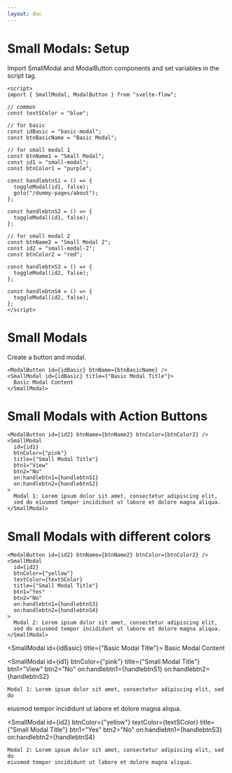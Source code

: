 ```yaml
---
layout: doc
---
```


<script>
  import { SmallModal, ModalButton } from "$lib/index";
  import { goto } from "$app/navigation";

  // common
  const textSColor = "blue";

  // for basic
  const idBasic = "basic-modal";
  const btnBasicName = "Basic Modal";

  // for small modal 1
  const btnName1 = "Small Modal";
  const id1 = "small-modal";
  const btnColor1 = "purple";

  const handlebtnS1 = () => {
    toggleModal(id1, false);
    goto("/dummy-pages/about");
  };

  const handlebtnS2 = () => {
    toggleModal(id1, false);
  };

  // for small modal 2
  const btnName2 = "Small Modal 2";
  const id2 = "small-modal-2";
  const btnColor2 = "red";

  const handlebtnS3 = () => {
    toggleModal(id2, false);
  };

  const handlebtnS4 = () => {
    toggleModal(id2, false);
  };
</script>

<h1 class="text-3xl w-full dark:text-white">Small Modals: Setup</h1>

<p class="dark:text-white">
Import SmallModal and ModalButton components and set variables in the
script tag.
</p>

```svelte
<script>
import { SmallModal, ModalButton } from "svelte-flow";

// common
const textSColor = "blue";

// for basic
const idBasic = "basic-modal";
const btnBasicName = "Basic Modal";

// for small modal 1
const btnName1 = "Small Modal";
const id1 = "small-modal";
const btnColor1 = "purple";

const handlebtnS1 = () => {
  toggleModal(id1, false);
  goto("/dummy-pages/about");
};

const handlebtnS2 = () => {
  toggleModal(id1, false);
};

// for small modal 2
const btnName2 = "Small Modal 2";
const id2 = "small-modal-2";
const btnColor2 = "red";

const handlebtnS3 = () => {
  toggleModal(id2, false);
};

const handlebtnS4 = () => {
  toggleModal(id2, false);
};
</script>
```

<h1 class="text-3xl w-full dark:text-white">Small Modals</h1>

<div class="container flex flex-wrap mt-4 mx-auto justify-center  pb-8">
  <ModalButton id={idBasic} btnName={btnBasicName} />
</div>

<p class="dark:text-white">Create a button and modal.</p>

```svelte
<ModalButton id={idBasic} btnName={btnBasicName} />
<SmallModal id={idBasic} title={"Basic Modal Title"}>
  Basic Modal Content
</SmallModal>
```

<h1 class="text-3xl w-full dark:text-white">Small Modals with Action Buttons</h1>

<div class="container flex flex-wrap mt-8 mx-auto justify-center">
  <ModalButton id={id1} btnName={btnName1} btnColor={btnColor1} />
</div>

```svelte
<ModalButton id={id2} btnName={btnName2} btnColor={btnColor2} />
<SmallModal
  id={id1}
  btnColor={"pink"}
  title={"Small Modal Title"}
  btn1="View"
  btn2="No"
  on:handlebtn1={handlebtnS1}
  on:handlebtn2={handlebtnS2}
>
  Modal 1: Lorem ipsum dolor sit amet, consectetur adipiscing elit, 
  sed do eiusmod tempor incididunt ut labore et dolore magna aliqua.
</SmallModal>
```

  <div class="container mt-4 flex flex-wrap mx-auto">
    <h1 class="text-3xl w-full dark:text-white">Small Modals with different colors</h1>

<div class="container flex flex-wrap mt-8 mx-auto justify-center">
  <ModalButton id={id2} btnName={btnName2} btnColor={btnColor2} />
</div>

```svelte
<ModalButton id={id2} btnName={btnName2} btnColor={btnColor2} />
<SmallModal
  id={id2}
  btnColor={"yellow"}
  textColor={textSColor}
  title={"Small Modal Title"}
  btn1="Yes"
  btn2="No"
  on:handlebtn1={handlebtnS3}
  on:handlebtn2={handlebtnS4}
>
  Modal 2: Lorem ipsum dolor sit amet, consectetur adipiscing elit, 
  sed do eiusmod tempor incididunt ut labore et dolore magna aliqua.
</SmallModal>
```
 
  </div>

<SmallModal id={idBasic} title={"Basic Modal Title"}>
  Basic Modal Content
</SmallModal>

  <SmallModal
    id={id1}
    btnColor={"pink"}
    title={"Small Modal Title"}
    btn1="View"
    btn2="No"
    on:handlebtn1={handlebtnS1}
    on:handlebtn2={handlebtnS2}
  >
    Modal 1: Lorem ipsum dolor sit amet, consectetur adipiscing elit, sed do
eiusmod tempor incididunt ut labore et dolore magna aliqua.
  </SmallModal>

  <SmallModal
    id={id2}
    btnColor={"yellow"}
    textColor={textSColor}
    title={"Small Modal Title"}
    btn1="Yes"
    btn2="No"
    on:handlebtn1={handlebtnS3}
    on:handlebtn2={handlebtnS4}
  >
    Modal 2: Lorem ipsum dolor sit amet, consectetur adipiscing elit, sed do
    eiusmod tempor incididunt ut labore et dolore magna aliqua.
  </SmallModal>

<div class="giscus dark:bg-gray-800 dark:text-white"></div>